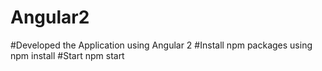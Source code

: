 # Angular2
#Developed the Application using Angular 2 
#Install npm packages using npm install 
#Start npm start
